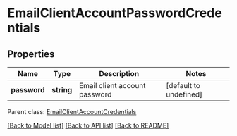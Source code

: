 # EmailClientAccountPasswordCredentials

## Properties
Name | Type | Description | Notes
------------ | ------------- | ------------- | -------------
**password** | **string** | Email client account password              | [default to undefined]

 Parent class: [EmailClientAccountCredentials](EmailClientAccountCredentials.md)

[[Back to Model list]](README.md#documentation-for-models) [[Back to API list]](README.md#documentation-for-api-endpoints) [[Back to README]](README.md)
